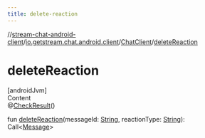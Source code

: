 ```yaml
---
title: delete-reaction
---
```

//[stream-chat-android-client](../../../index.md)/[io.getstream.chat.android.client](../index.md)/[ChatClient](index.md)/[deleteReaction](deleteReaction.md)



# deleteReaction  
[androidJvm]  
Content  
@[CheckResult](https://developer.android.com/reference/kotlin/androidx/annotation/CheckResult.html)()  
  
fun [deleteReaction](deleteReaction.md)(messageId: [String](https://kotlinlang.org/api/latest/jvm/stdlib/kotlin/-string/index.html), reactionType: [String](https://kotlinlang.org/api/latest/jvm/stdlib/kotlin/-string/index.html)): Call&lt;[Message](../../io.getstream.chat.android.client.models/Message/index.md)&gt;  



